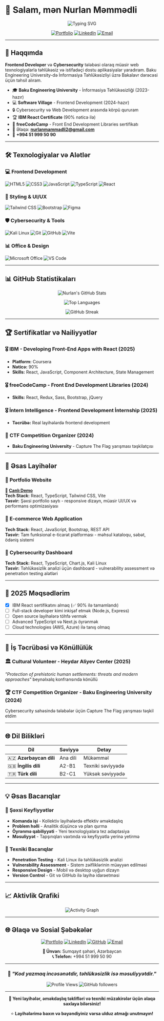 # 👋 Salam, mən Nurlan Məmmədli

<div align="center">

![Typing SVG](https://readme-typing-svg.herokuapp.com?font=Fira+Code&size=22&pause=1000&color=00D9FF&center=true&vCenter=true&width=600&lines=Frontend+Developer+%7C+Cybersecurity+Student;React.js+%7C+TypeScript+%7C+Tailwind+CSS;UI%2FUX+Designer+%7C+Security+Enthusiast;Building+Secure+%26+Beautiful+Web+Applications)

[![Portfolio](https://img.shields.io/badge/Portfolio-FF5722?style=for-the-badge&logo=todoist&logoColor=white)](https://6836e49d366ec445f9de8712--roaring-croissant-861d89.netlify.app/)
[![LinkedIn](https://img.shields.io/badge/LinkedIn-0077B5?style=for-the-badge&logo=linkedin&logoColor=white)](https://www.linkedin.com/in/nurlan-məmmədli-b6a55b308/)
[![Email](https://img.shields.io/badge/Gmail-D14836?style=for-the-badge&logo=gmail&logoColor=white)](mailto:nurlanmammadli2@gmail.com)

</div>

---

## 🚀 Haqqımda

**Frontend Developer** və **Cybersecurity** tələbəsi olaraq müasir web texnologiyalarla təhlükəsiz və istifadəçi dostu aplikasiyalar yaradıram. Baku Engineering University-də İnformasiya Təhlükəsizliyi üzrə Bakalavr dərəcəsi üçün təhsil alıram.

- 🎓 **Baku Engineering University** - İnformasiya Təhlükəsizliği (2023-hazır)
- 💻 **Software Village** - Frontend Development (2024-hazır)
- 🔒 Cybersecurity və Web Development arasında körpü qururam
- 🏆 **IBM React Certificate** (90% nəticə ilə)
- 🎯 **freeCodeCamp** - Front End Development Libraries sertifikatı
- 📧 Əlaqə: **nurlanmammadli2@gmail.com**
- 📱 **+994 51 999 50 90**

---

## 🛠️ Texnologiyalar və Alətlər

### 💻 Frontend Development
![HTML5](https://img.shields.io/badge/HTML5-E34F26?style=for-the-badge&logo=html5&logoColor=white)
![CSS3](https://img.shields.io/badge/CSS3-1572B6?style=for-the-badge&logo=css3&logoColor=white)
![JavaScript](https://img.shields.io/badge/JavaScript-F7DF1E?style=for-the-badge&logo=javascript&logoColor=black)
![TypeScript](https://img.shields.io/badge/TypeScript-007ACC?style=for-the-badge&logo=typescript&logoColor=white)
![React](https://img.shields.io/badge/React-20232A?style=for-the-badge&logo=react&logoColor=61DAFB)

### 🎨 Styling & UI/UX
![Tailwind CSS](https://img.shields.io/badge/Tailwind_CSS-38B2AC?style=for-the-badge&logo=tailwind-css&logoColor=white)
![Bootstrap](https://img.shields.io/badge/Bootstrap-563D7C?style=for-the-badge&logo=bootstrap&logoColor=white)
![Figma](https://img.shields.io/badge/Figma-F24E1E?style=for-the-badge&logo=figma&logoColor=white)

### 🛡️ Cybersecurity & Tools
![Kali Linux](https://img.shields.io/badge/Kali_Linux-557C94?style=for-the-badge&logo=kali-linux&logoColor=white)
![Git](https://img.shields.io/badge/Git-F05032?style=for-the-badge&logo=git&logoColor=white)
![GitHub](https://img.shields.io/badge/GitHub-100000?style=for-the-badge&logo=github&logoColor=white)
![Vite](https://img.shields.io/badge/Vite-646CFF?style=for-the-badge&logo=vite&logoColor=white)

### 📊 Office & Design
![Microsoft Office](https://img.shields.io/badge/Microsoft_Office-D83B01?style=for-the-badge&logo=microsoft-office&logoColor=white)
![VS Code](https://img.shields.io/badge/VS_Code-007ACC?style=for-the-badge&logo=visual-studio-code&logoColor=white)

---

## 📊 GitHub Statistikaları

<div align="center">

![Nurlan's GitHub Stats](https://github-readme-stats.vercel.app/api?username=nurlancoder&show_icons=true&theme=radical&hide_border=true&count_private=true)

![Top Languages](https://github-readme-stats.vercel.app/api/top-langs/?username=nurlancoder&layout=compact&theme=radical&hide_border=true&langs_count=8)

![GitHub Streak](https://github-readme-streak-stats.herokuapp.com/?user=nurlancoder&theme=radical&hide_border=true)

</div>

---

## 🏆 Sertifikatlar və Nailiyyətlər

### 🎖️ **IBM - Developing Front-End Apps with React** (2025)
- **Platform:** Coursera
- **Nəticə:** 90%
- **Skills:** React, JavaScript, Component Architecture, State Management

### 🎖️ **freeCodeCamp - Front End Development Libraries** (2024)
- **Skills:** React, Redux, Sass, Bootstrap, jQuery

### 🎖️ **İntern Intelligence - Frontend Development İnternship** (2025)
- **Təcrübə:** Real layihələrdə frontend development

### 🏅 **CTF Competition Organizer** (2024)
- **Baku Engineering University** - Capture The Flag yarışması təşkilatçısı

---

## 🌟 Əsas Layihələr

### 🚀 **Portfolio Website**
**🔗 [Canlı Demo](https://6836e49d366ec445f9de8712--roaring-croissant-861d89.netlify.app/)**  
**Tech Stack:** React, TypeScript, Tailwind CSS, Vite  
**Təsvir:** Şəxsi portfolio saytı - responsive dizayn, müasir UI/UX və performans optimizasiyası

### 💼 **E-commerce Web Application** 
**Tech Stack:** React, JavaScript, Bootstrap, REST API  
**Təsvir:** Tam funksional e-ticarət platforması - məhsul kataloqu, səbət, ödəniş sistemi

### 🔐 **Cybersecurity Dashboard**
**Tech Stack:** React, TypeScript, Chart.js, Kali Linux  
**Təsvir:** Təhlükəsizlik analizi üçün dashboard - vulnerability assessment və penetration testing alətləri

---

## 🎯 2025 Məqsədlərim

- [x] IBM React sertifikatını almaq (✅ 90% ilə tamamlandı)
- [ ] Full-stack developer kimi inkişaf etmək (Node.js, Express)
- [ ] Open source layihələrə töhfə vermək
- [ ] Advanced TypeScript və Next.js öyrənmək
- [ ] Cloud technologies (AWS, Azure) ilə tanış olmaq

---

## 💼 İş Təcrübəsi və Könüllülük

### 🏛️ **Cultural Volunteer** - Heydar Aliyev Center (2025)
*"Protection of prehistoric human settlements: threats and modern approaches"* beynəlxalq konfransında könüllü

### 🏆 **CTF Competition Organizer** - Baku Engineering University (2024)
Cybersecurity sahəsində tələbələr üçün Capture The Flag yarışması təşkil etdim

---

## 🌐 Dil Bilikləri

| Dil | Səviyyə | Detay |
|-----|---------|-------|
| 🇦🇿 **Azərbaycan dili** | Ana dili | Mükəmməl |
| 🇬🇧 **İngilis dili** | A2-B1 | Texniki səviyyədə |
| 🇹🇷 **Türk dili** | B2-C1 | Yüksək səviyyədə |

---

## 💡 Əsas Bacarıqlar

### 🤝 **Şəxsi Keyfiyyətlər**
- **Komanda işi** - Kollektiv layihələrdə effektiv əməkdaşlıq
- **Problem həlli** - Analitik düşüncə və plan qurma
- **Öyrənmə qabiliyyəti** - Yeni texnologiyalara tez adaptasiya
- **Məsuliyyət** - Tapşırıqları vaxtında və keyfiyyətlə yerinə yetirmə

### 🔧 **Texniki Bacarıqlar**
- **Penetration Testing** - Kali Linux ilə təhlükəsizlik analizi
- **Vulnerability Assessment** - Sistem zəifliklərinin müəyyən edilməsi
- **Responsive Design** - Mobil və desktop uyğun dizayn
- **Version Control** - Git və GitHub ilə layihə idarəetməsi

---

## 📈 Aktivlik Qrafiki

<div align="center">

![Activity Graph](https://github-readme-activity-graph.vercel.app/graph?username=nurlancoder&theme=react-dark&hide_border=true&area=true)

</div>

---

## 🌐 Əlaqə və Sosial Şəbəkələr

<div align="center">

[![Portfolio](https://img.shields.io/badge/🌐_Portfolio-FF5722?style=for-the-badge&logoColor=white)](https://6836e49d366ec445f9de8712--roaring-croissant-861d89.netlify.app/)
[![LinkedIn](https://img.shields.io/badge/LinkedIn-0077B5?style=for-the-badge&logo=linkedin&logoColor=white)](https://www.linkedin.com/in/nurlan-məmmədli-b6a55b308/)
[![GitHub](https://img.shields.io/badge/GitHub-100000?style=for-the-badge&logo=github&logoColor=white)](https://github.com/nurlancoder)
[![Email](https://img.shields.io/badge/Gmail-D14836?style=for-the-badge&logo=gmail&logoColor=white)](mailto:nurlanmammadli2@gmail.com)

**📍 Ünvan:** Sumqayıt şəhəri, Azərbaycan  
**📞 Telefon:** +994 51 999 50 90

</div>

---

<div align="center">

### 💭 *"Kod yazmaq incəsənətdir, təhlükəsizlik isə məsuliyyətdir."*

![Profile Views](https://komarev.com/ghpvc/?username=nurlancoder&color=brightgreen&style=flat-square&label=Profile+Views)
![GitHub followers](https://img.shields.io/github/followers/nurlancoder?style=flat-square&color=blue&label=Followers)

</div>

---

<div align="center">

**🎯 Yeni layihələr, əməkdaşlıq təklifləri və texniki müzakirələr üçün əlaqə saxlaya bilərsiniz!**

⭐ **Layihələrimə baxın və bəyəndiyiniz varsa ulduz atmağı unutmayın!**

</div>
